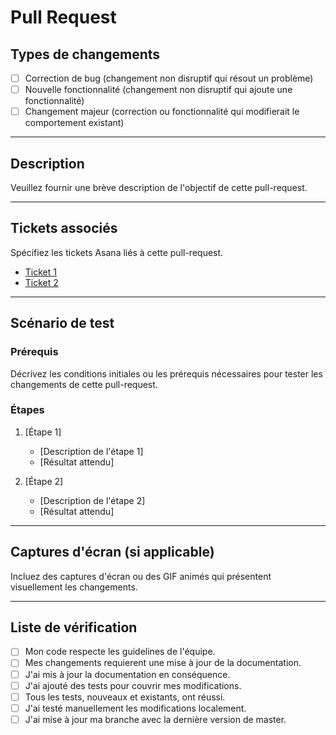 # Pull Request

## Types de changements
<!--- Quels types de changements votre code introduit-il ? Cochez les cases qui s'appliquent : -->
- [ ] Correction de bug (changement non disruptif qui résout un problème)
- [ ] Nouvelle fonctionnalité (changement non disruptif qui ajoute une fonctionnalité)
- [ ] Changement majeur (correction ou fonctionnalité qui modifierait le comportement existant)

--- 
## Description
Veuillez fournir une brève description de l'objectif de cette pull-request.

--- 

## Tickets associés
Spécifiez les tickets Asana liés à cette pull-request.

- [Ticket 1](https://app.asana.com/0/123/456)
- [Ticket 2](https://app.asana.com/0/123/456)

--- 

## Scénario de test

### Prérequis
Décrivez les conditions initiales ou les prérequis nécessaires pour tester les changements de cette pull-request.

### Étapes
1. [Étape 1]
    - [Description de l'étape 1]
    - [Résultat attendu]

2. [Étape 2]
    - [Description de l'étape 2]
    - [Résultat attendu]

--- 

## Captures d'écran (si applicable)
Incluez des captures d'écran ou des GIF animés qui présentent visuellement les changements.

--- 

## Liste de vérification
- [ ] Mon code respecte les guidelines de l'équipe.
- [ ] Mes changements requierent une mise à jour de la documentation.
- [ ] J'ai mis à jour la documentation en conséquence.
- [ ] J'ai ajouté des tests pour couvrir mes modifications.
- [ ] Tous les tests, nouveaux et existants, ont réussi.
- [ ] J'ai testé manuellement les modifications localement.
- [ ] J'ai mise à jour ma branche avec la dernière version de master.
